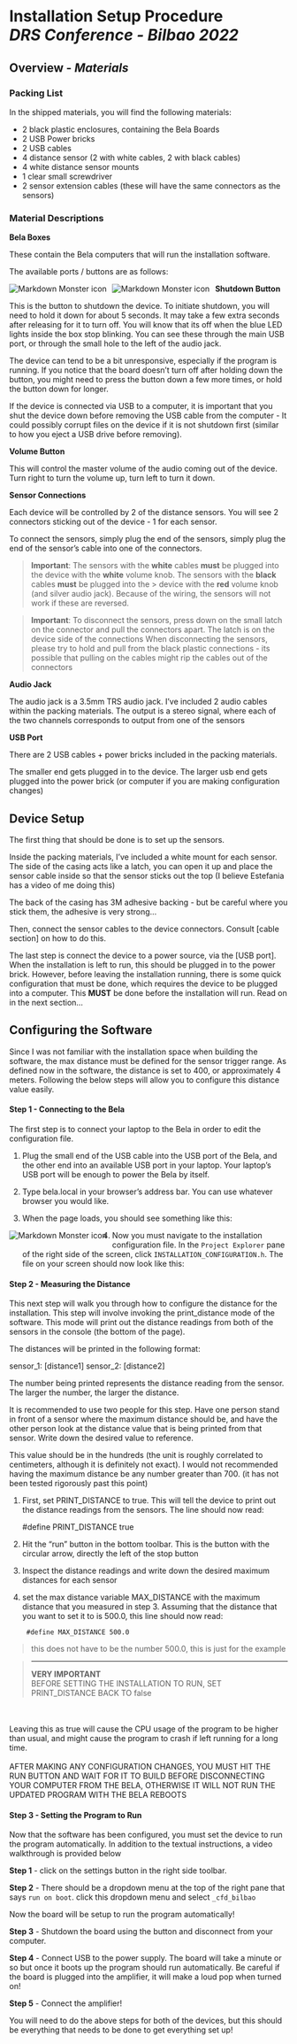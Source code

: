 

# Installation Setup Procedure <br> *DRS Conference - Bilbao 2022*


## **Overview** - *Materials*

### Packing List

In the shipped materials, you will find the following materials:

- 2 black plastic enclosures, containing the Bela Boards
- 2 USB Power bricks
- 2 USB cables 
- 4 distance sensor (2 with white cables, 2 with black cables)
- 4 white distance sensor mounts
- 1 clear small screwdriver
- 2 sensor extension cables (these will have the same connectors as the sensors)

### Material Descriptions

**Bela Boxes**

These contain the Bela computers that will run the installation software.
 
The available ports / buttons are as follows:

 <img src="./BELA_SIDE.png"
     alt="Markdown Monster icon"
     style="float: left;
    margin-right: 10px; padding-bottom: 10px;" />

<img src="./BELA_FRONT.png"
     alt="Markdown Monster icon"
     style="float: left;
    margin-right: 10px; padding-bottom: 10px;" />

**Shutdown Button**

This is the button to shutdown the device. To initiate shutdown, you will need to hold it down for about 5 seconds. It may take a few extra seconds after releasing for it to turn off. You will know that its off when the blue LED lights inside the box stop blinking. You can see these through the main USB port, or through the small hole to the left of the audio jack.  

The device can tend to be a bit unresponsive, especially if the program is running. If you notice that the board doesn’t turn off after holding down the button, you might need to press the button down a few more times, or hold the button down for longer. 

If the device is connected via USB to a computer, it is important that you shut the device down before removing the USB cable from the computer - It could possibly corrupt files on the device if it is not shutdown first (similar to how you eject a USB drive before removing).

**Volume Button**

This will control the master volume of the audio coming out of the device. Turn right to turn the volume up, turn left to turn it down.

**Sensor Connections**

Each device will be controlled by 2 of the distance sensors. You will see 2 connectors sticking out of the device - 1 for each sensor. 

To connect the sensors, simply plug the end of the sensors, simply plug the end of the sensor’s cable into one of the connectors.

>**Important**: The sensors with the **white** cables **must** be plugged into the device with the **white** volume knob. The sensors with the **black** cables **must** be plugged into the > device with the **red** volume knob (and silver audio jack). Because of the wiring, the sensors will not work if these are reversed.

>**Important**: To disconnect the sensors, press down on the small latch on the connector and pull the connectors apart. The latch is on the device side of the connections
When disconnecting the sensors, please try to hold and pull from the black plastic connections - its possible that pulling on the cables might rip the cables out of the connectors

**Audio Jack**

The audio jack is a 3.5mm TRS audio jack. I’ve included 2 audio cables within the packing materials. The output is a stereo signal, where each of the two channels corresponds to output from one of the sensors 

**USB Port**

There are 2 USB cables + power bricks included in the packing materials. 

The smaller end gets plugged in to the device. The larger usb end gets plugged into the power brick (or computer if you are making configuration changes)


## Device Setup


The first thing that should be done is to set up the sensors. 

Inside the packing materials, I’ve included a white mount for each sensor. The side of the casing acts like a latch, you can open it up and place the sensor cable inside so that the sensor sticks out the top (I believe Estefania has a video of me doing this)

The back of the casing has 3M adhesive backing - but be careful where you stick them, the adhesive is very strong…

Then, connect the sensor cables to the device connectors. Consult [cable section] on how to do this. 

The last step is connect the device to a power source, via the [USB port]. When the installation is left to run, this should be plugged in to the power brick. 
However, before leaving the installation running, there is some quick configuration that must be done, which requires the device to be plugged into a computer. This **MUST** be done before the installation will run. Read on in the next section…



## Configuring the Software

Since I was not familiar with the installation space when building the software, the max distance must be defined for the sensor trigger range. As defined now in the software, the distance is set to 400, or approximately 4 meters. Following the below steps will allow you to configure this distance value easily.

#### **Step 1 - Connecting to the Bela**

The first step is to connect your laptop to the Bela in order to edit the configuration file.

1. Plug the small end of the USB cable into the USB port of the Bela, and the other end into an available USB port in your laptop. Your laptop’s USB port will be enough to power the Bela by itself.

2. Type bela.local in your browser’s address bar. You can use whatever browser you would like.

3. When the page loads, you should see something like this:

 <img src="./BELA_SIDE.png"
     alt="Markdown Monster icon"
     style="float: left;
    margin-right: 10px; padding-bottom: 10px;" />

4. Now you must navigate to the installation configuration file. In the `Project Explorer` pane of the right side of the screen, click `INSTALLATION_CONFIGURATION.h`. The file on your screen should now look like this: 


#### **Step 2 - Measuring the Distance**

This next step will walk you through how to configure the distance for the installation. 
This step will involve invoking the print_distance mode of the software. This mode will print out the distance readings from both of the sensors in the console (the bottom of the page). 

The distances will be printed in the following format: 

sensor_1: [distance1]        sensor_2: [distance2]

The number being printed represents the distance reading from the sensor. The larger the number, the larger the distance.

It is recommended to use two people for this step. 
Have one person stand in front of a sensor where the maximum distance should be, and have the other person look at the distance value that is being printed from that sensor.  Write down the desired value to reference. 

This value should be in the hundreds (the unit is roughly correlated to centimeters, although it is definitely not exact). I would not recommended having the maximum distance be any number greater than 700. (it has not been tested rigorously past this point)

1. First, set PRINT_DISTANCE to true. This will tell the device to print out the distance readings from the sensors. The line should now read: 
	
	#define PRINT_DISTANCE true

2. Hit the “run” button in the bottom toolbar. This is the button with the circular arrow, directly the left of the stop button






3. Inspect the distance readings and write down the desired maximum distances for each sensor

4. set the max distance variable MAX_DISTANCE with the maximum distance that you measured in step 3.  Assuming that the distance that you want to set it to is 500.0, this line should now read:

        #define MAX_DISTANCE 500.0

>this does not have to be the number 500.0, this is just for the example


>****
>**VERY IMPORTANT** <br>
>BEFORE SETTING THE INSTALLATION TO RUN, SET PRINT_DISTANCE BACK TO false
<br>
<br>
Leaving this as true will cause the CPU usage of the program to be higher than usual, and might cause the program to crash if left running for a long time. 
<br>
<br>
AFTER MAKING ANY CONFIGURATION CHANGES, YOU MUST HIT THE RUN BUTTON AND WAIT FOR IT TO BUILD BEFORE DISCONNECTING YOUR COMPUTER FROM THE BELA, OTHERWISE IT WILL NOT RUN THE UPDATED PROGRAM WITH THE BELA REBOOTS


#### **Step 3 - Setting the Program to Run**

Now that the software has been configured, you must set the device to run the program automatically. In addition to the textual instructions, a video walkthrough is provided below

**Step 1** - click on the settings button in the right side toolbar. 

**Step 2** - There should be a dropdown menu at the top of the right pane that says `run on boot`. click this dropdown menu and select `_cfd_bilbao`

Now the board will be setup to run the program automatically!

**Step 3** - Shutdown the board using the button and disconnect from your computer.

**Step 4** - Connect USB to the power supply. The board will take a minute or so but once it boots up the program should run automatically. Be careful if the board is plugged into the amplifier, it will make a loud pop when turned on!

**Step 5** - Connect the amplifier!

You will need to do the above steps for both of the devices, but this should be everything that needs to be done to get everything set up!


